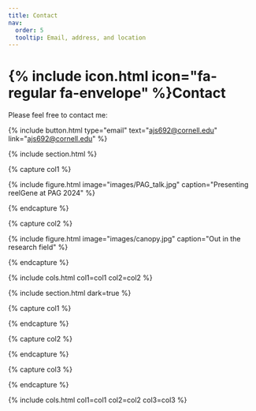 ```yaml
---
title: Contact
nav:
  order: 5
  tooltip: Email, address, and location
---
```


# {% include icon.html icon="fa-regular fa-envelope" %}Contact

Please feel free to contact me:

{%
  include button.html
  type="email"
  text="ajs692@cornell.edu"
  link="ajs692@cornell.edu"
%}

{% include section.html %}

{% capture col1 %}

{%
  include figure.html
  image="images/PAG_talk.jpg"
  caption="Presenting reelGene at PAG 2024"
%}

{% endcapture %}

{% capture col2 %}

{%
  include figure.html
  image="images/canopy.jpg"
  caption="Out in the research field"
%}

{% endcapture %}

{% include cols.html col1=col1 col2=col2 %}

{% include section.html dark=true %}

{% capture col1 %}

{% endcapture %}

{% capture col2 %}

{% endcapture %}

{% capture col3 %}

{% endcapture %}

{% include cols.html col1=col1 col2=col2 col3=col3 %}
